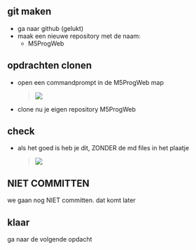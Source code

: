 ## git maken

- ga naar github (gelukt)
- maak een nieuwe repository met de naam:
    - M5ProgWeb


## opdrachten clonen

- open een commandprompt in de M5ProgWeb map
    >![](img/mapstart.PNG)

- clone nu je eigen repository M5ProgWeb


## check

- als het goed is heb je dit, ZONDER de md files in het plaatje
    >![](img/mappen.PNG)

## NIET COMMITTEN

we gaan nog NIET committen. dat komt later

## klaar

ga naar de volgende opdacht